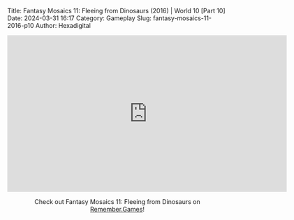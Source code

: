 Title: Fantasy Mosaics 11: Fleeing from Dinosaurs (2016) | World 10 [Part 10]
Date: 2024-03-31 16:17
Category: Gameplay
Slug: fantasy-mosaics-11-2016-p10
Author: Hexadigital

<center><iframe src="https://www.youtube.com/embed/DqFOM_pxZRI?feature=oembed" allow="accelerometer; autoplay; encrypted-media; gyroscope; picture-in-picture" width="640" height="360" frameborder="0"></iframe>

Check out Fantasy Mosaics 11: Fleeing from Dinosaurs on [Remember.Games](https://remember.games/game/8363/fantasy-mosaics-11-fleeing-from-dinosaurs/)!</center>